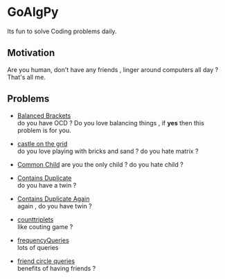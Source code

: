 # GoAlgPy

Its fun to solve Coding problems daily.

## Motivation

Are you human, don't have any friends , linger around computers all day ? That's all me.

## Problems

- [Balanced Brackets](https://github.com/blunderthunder/GoAlgPy/blob/0d40b941e4b53c4a1e86aff69a104a9d8972b6fe/balanced_brackets/readme.md)  
do you have OCD ? Do you love balancing things , if **yes** then this problem is for you.

- [castle on the grid](https://github.com/blunderthunder/GoAlgPy/blob/a5b9d6e8a60b351d5fd8b4b1c7afd33abbf35cff/castle_on_the_grid/readme.md)  
do you love playing with bricks and sand ? do you hate matrix ?

- [Common Child](https://github.com/blunderthunder/GoAlgPy/blob/dc43e09022f0eb9e892b312210fa1f4665a692ef/common_child/readme.md)
are you the only child ? do you hate child ?

- [Contains Duplicate](https://github.com/blunderthunder/GoAlgPy/blob/3e351d85bd04fb2175f670e97f6b636e9acc8abc/contains_duplicate_1/readme.md)  
do you have a twin ?

- [Contains Duplicate Again](https://github.com/blunderthunder/GoAlgPy/blob/17237e2decbde6d2e45402484e31396b9336d0e9/contains_duplicate_2/readme.md)  
again , do you have twin ?

- [counttriplets](https://github.com/blunderthunder/GoAlgPy/blob/6e067e72decc2264bbb52d9d7519e1e89085dea5/counttriplets/readme.md)  
like couting game ?

- [frequencyQueries](https://github.com/blunderthunder/GoAlgPy/blob/30fa50630d8bbbf27b8c5bd86c772e0b9e5ec1b3/frequencyQueries/readme.md)  
lots of queries

- [friend circle queries](https://github.com/blunderthunder/GoAlgPy/blob/f217b294d3ba82a01a0d411bd6ad489a68400673/friend_circle_quries/readme.md)  
benefits of having friends ?